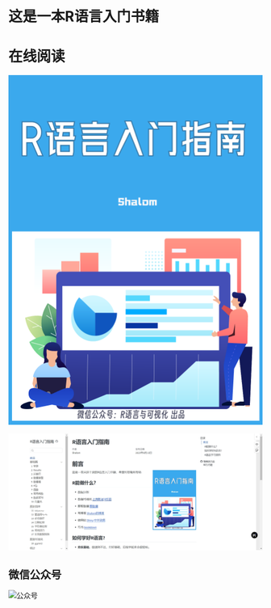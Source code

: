 # 这是一本R语言入门书籍

# 在线阅读

[![截图](images/cover.png)](https://shalom-lab.github.io/r-book/)

![截图](images/jietu.png)

## 微信公众号

![公众号](images/gzh-green.png)
